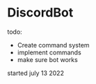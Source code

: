 # DiscordBot
todo:
<ul>
<li>Create command system</li>
<li>implement commands</li>
<li>make sure bot works</li>
</ul>
started july 13 2022
